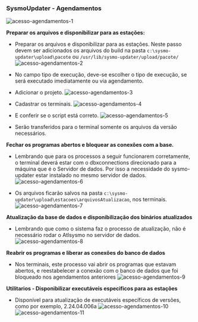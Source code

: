 
### SysmoUpdater - Agendamentos
![acesso-agendamentos-1]

**Preparar os arquivos e disponibilizar para as estações:**
- Preparar os arquivos e disponibilizar para as estações.
Neste passo devem ser adicionados os arquivos do build na pasta `c:\sysmo-updater\upload\pacote` ou `/usr/lib/sysmo-updater/upload/pacote/`
![acesso-agendamentos-2]

- No campo tipo de execução, deve-se escolher o tipo de execução, se será executado imediatamente ou via agendamento.

- Adicionar o projeto.
![acesso-agendamentos-3]

- Cadastrar os terminais.
![acesso-agendamentos-4]

- E conferir se o script está correto.
![acesso-agendamentos-5]

- Serão transferidos para o terminal somente os arquivos da versão necessários.

**Fechar os programas abertos e bloquear as conexões com a base.**
- Lembrando que para os processos a seguir funcionarem corretamente, o terminal deverá estar com o dbxconnections direcionado para a máquina que é o Servidor de dados. Por isso a necessidade do sysmo-updater estar instalado no mesmo servidor de dados.
![acesso-agendamentos-6]

- Os arquivos ficarão salvos na pasta `c:\sysmo-updater\upload\estacoes\arquivosAtualizacao`, nos terminais.
![acesso-agendamentos-7]

**Atualização da base de dados e disponibilização dos binários atualizados**
- Lembrando que como o sistema faz o processo de atualização, não é necessário rodar o Atlsysmo no servidor de dados.
![acesso-agendamentos-8]

**Reabrir os programas e liberar as conexões do banco de dados**
- Nos terminais, este processo vai abrir os programas que estavam abertos, e reestabelecer a conexão com o banco de dados que foi bloqueado nos agendamentos anteriores
![acesso-agendamentos-9]

**Utilitarios - Disponibilizar executáveis especificos para as estações**
- Disponível para atualização de executáveis específicos de versões, como por exemplo, 2.24.04.006a
![acesso-agendamentos-10]
![acesso-agendamentos-11]


[//]: # (Links relacionado ao Primero passo do projeto)
[acesso-agendamentos-1]: ../../../images/acesso-agendamentos-1.jpeg
[acesso-agendamentos-2]: ../../../images/acesso-agendamentos-2.jpeg
[acesso-agendamentos-3]: ../../../images/acesso-agendamentos-3.jpeg
[acesso-agendamentos-4]: ../../../images/acesso-agendamentos-4.jpeg
[acesso-agendamentos-5]: ../../../images/acesso-agendamentos-5.jpeg

[//]: # (Links relacionado ao Segundo passo do projeto)
[acesso-agendamentos-6]: ../../../images/acesso-agendamentos-6.jpeg
[acesso-agendamentos-7]: ../../../images/acesso-agendamentos-7.jpeg

[//]: # (Links relacionado ao Terceiro passo do projeto)
[acesso-agendamentos-8]: ../../../images/acesso-agendamentos-8.jpeg

[//]: # (Links relacionado ao Quarto passo do projeto)
[acesso-agendamentos-9]: ../../../images/acesso-agendamentos-9.jpeg

[//]: # (Links relacionado ao Quinto passo do projeto)
[acesso-agendamentos-10]: ../../../images/acesso-agendamentos-10.jpeg
[acesso-agendamentos-11]: ../../../images/acesso-agendamentos-11.jpeg
